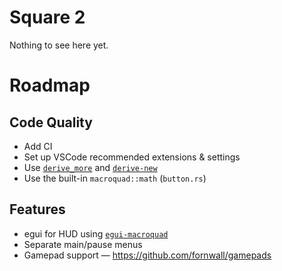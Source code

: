 # Square 2

Nothing to see here yet.

# Roadmap

## Code Quality

- Add CI
- Set up VSCode recommended extensions & settings
- Use [`derive_more`](https://lib.rs/derive_more) and [`derive-new`](https://lib.rs/derive-new)
- Use the built-in `macroquad::math` (`button.rs`)

## Features

- egui for HUD using [`egui-macroquad`](https://lib.rs/crates/egui-macroquad)
- Separate main/pause menus
- Gamepad support — https://github.com/fornwall/gamepads
